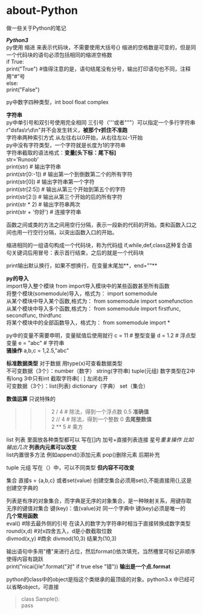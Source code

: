 # about-Python  
做一些关于Python的笔记  
  
***Python3***  
py使用 缩进 来表示代码块，不需要使用大括号{}  缩进的空格数是可变的，但是同一个代码块的语句必须包括相同的缩进空格数  
if True:  
   print("True")  #值得注意的是，语句结尾没有分号，输出打印语句也不同，注释用“#”号  
else:  
   print("False")  
    
py中数字四种类型，int bool float complex  
   
**字符串**  
py中单引号和双引号使用完全相同 三引号（'''或者"""）可以指定一个多行字符串  
r"dsfas\r\d\n"并不会发生转义，**被那个r抓住不准跑**    
字符串两种索引方式 从左往右以0开始，从右往左以-1开始  
py中没有字符类型，一个字符就是长度为1的字符串  
字符串截取的语法格式：**变量[头下标：尾下标]**  
str='Runoob'  
print(str)                 # 输出字符串  
print(str[0:-1])           # 输出第一个到倒数第二个的所有字符  
print(str[0])              # 输出字符串第一个字符  
print(str[2:5])            # 输出从第三个开始到第五个的字符  
print(str[2:])             # 输出从第三个开始的后的所有字符  
print(str * 2)             # 输出字符串两次  
print(str + '你好')        # 连接字符串  

函数之间或类的方法之间用空行分隔，表示一段新的代码的开始。类和函数入口之间也用一行空行分隔，以突出函数入口的开始。  

缩进相同的一组语句构成一个代码块，称为代码组  if,while,def,class这种复合语句关键词后用冒号：表示首行结束，之后的就是一个代码块  
  
print输出默认换行，如果不想换行，在变量末尾加**，end=""**  
  
**py的导入**  
import导入整个模块 from  import导入模块中的某些函数甚至所有函数  
将整个模块(somemodule)导入，格式为： import somemodule  
从某个模块中导入某个函数,格式为： from somemodule import somefunction  
从某个模块中导入多个函数,格式为： from somemodule import firstfunc, secondfunc, thirdfunc  
将某个模块中的全部函数导入，格式为： from somemodule import *  

py中的变量不需要申明，变量赋值后使用就行  c = 11 # 整型变量   d = 1.2 # 浮点型变量 e = "abc" # 字符串  
**骚操作**  a,b,c = 1,2.5,"abc"  

**标准数据类型**  对于数据 用type(x)可查看数据类型  
不可变数据（3个）：number（数字） string(字符串) tuple(元组)  数字类型在2中有long 3中只有int 截取字符串[ : ] 左闭右开  
可变数据（3个）：list(列表) dictionary（字典） set（集合）  

**数值运算**  只说特殊的  
>>> 2 / 4  # 除法，得到一个浮点数 0.5 **准确值**  
>>> 2 // 4 # 除法，得到一个整数 0 **去尾整数值**  
>>> 2 ** 5 # 乘方  

list 列表 里面放各种类型都可以 写在[]内 加号+直接列表连接 星号*重复操作 比如输出几次*   **列表内元素可以改变**    
list内置很多方法 例如append()添加元素 pop()删除元素 后期补充  

tuple 元组 写在（）中，可以不同类型 **但内容不可改变**    
  
集合 直接s = {a,b,c} 或者set(value) 创建空集合必须用set(),不能直接用{},这是创建空字典的   
  
列表是有序的对象集合，而字典是无序的对象集合，是一种映射关系，用键存取  无序的键值对集合  键(key)：值(value)对  同一个字典中 键(key)必须是唯一的      
**几个常用函数**  
eval() #除去最外侧的引号 在读入的数字为字符串时相当于直接转换成数字类型  
round(x,d) #对x四舍五入，d是小数截取位数   
divmod(x,y) #商余 divmod(10,3) 结果为(10,3)   
  
  
输出语句中多用"槽"来进行占位，然后format()依次填充，当然槽里可标记非顺序使得内容有跳跃  
print("nicai{}le".format("对" if true else "错")) **输出是一个点.format**    
  
python的class中的object是指这个类继承的最顶级的对象。python3.x 中已经可以省略object，可直接  
>class Sample():  
        pass  
    
